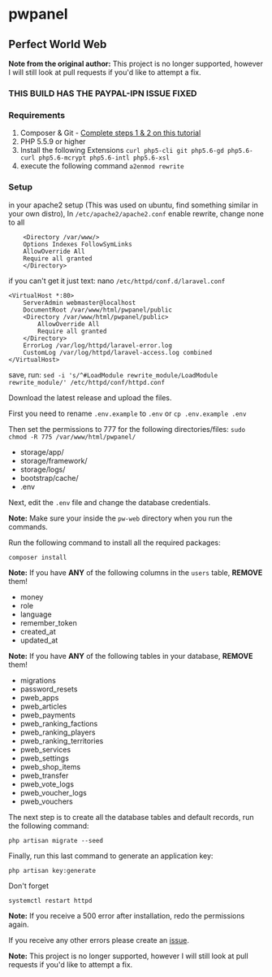 # pwpanel
## Perfect World Web

**Note from the original author:** This project is no longer supported, however I will still look at pull requests if you'd like to attempt a fix.

### THIS BUILD HAS THE PAYPAL-IPN ISSUE FIXED

### Requirements
1. Composer & Git - [Complete steps 1 & 2 on this tutorial](https://www.digitalocean.com/community/tutorials/how-to-install-and-use-composer-on-ubuntu-14-04)
2. PHP 5.5.9 or higher
3. Install the following Extensions `curl php5-cli git php5.6-gd php5.6-curl php5.6-mcrypt php5.6-intl php5.6-xsl`
4. execute the following command `a2enmod rewrite`

### Setup
in your apache2 setup (This was used on ubuntu, find something similar in your own distro), In `/etc/apache2/apache2.conf` enable rewrite, change none to all

```
    <Directory /var/www/>
    Options Indexes FollowSymLinks
    AllowOverride All
    Require all granted
    </Directory>
```

if you can't get it just text: nano `/etc/httpd/conf.d/laravel.conf`
```
<VirtualHost *:80>
    ServerAdmin webmaster@localhost
    DocumentRoot /var/www/html/pwpanel/public
    <Directory /var/www/html/pwpanel/public>
        AllowOverride All
        Require all granted
    </Directory>
    ErrorLog /var/log/httpd/laravel-error.log
    CustomLog /var/log/httpd/laravel-access.log combined
</VirtualHost>
```
save, run: `sed -i 's/^#LoadModule rewrite_module/LoadModule rewrite_module/' /etc/httpd/conf/httpd.conf`

Download the latest release and upload the files.

First you need to rename `.env.example` to `.env` 
or `cp .env.example .env`

Then set the permissions to 777 for the following directories/files:
`sudo chmod -R 775 /var/www/html/pwpanel/`

- storage/app/
- storage/framework/
- storage/logs/
- bootstrap/cache/
- .env

Next, edit the `.env` file and change the database credentials.

**Note:** Make sure your inside the `pw-web` directory when you run the commands.

Run the following command to install all the required packages:
````
composer install
````

**Note:** If you have **ANY** of the following columns in the `users` table, **REMOVE** them!
- money
- role
- language
- remember_token
- created_at
- updated_at

**Note:** If you have **ANY** of the following tables in your database, **REMOVE** them!
- migrations
- password_resets
- pweb_apps
- pweb_articles
- pweb_payments
- pweb_ranking_factions
- pweb_ranking_players
- pweb_ranking_territories
- pweb_services
- pweb_settings
- pweb_shop_items
- pweb_transfer
- pweb_vote_logs
- pweb_voucher_logs
- pweb_vouchers

The next step is to create all the database tables and default records, run the following command:
````
php artisan migrate --seed
````

Finally, run this last command to generate an application key:
````
php artisan key:generate
````
Don't forget
```
systemctl restart httpd
```

**Note:** If you receive a 500 error after installation, redo the permissions again.

If you receive any other errors please create an [issue](https://github.com/FuryPW/pw-web/issues).

**Note:** This project is no longer supported, however I will still look at pull requests if you'd like to attempt a fix.

